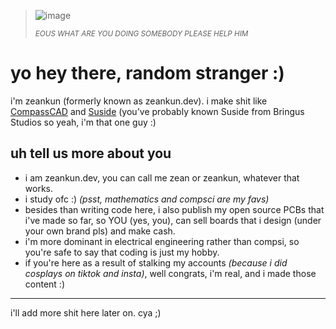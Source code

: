 > ![image](https://github.com/user-attachments/assets/0e4db48d-8d5d-4f92-9a45-a9a29462b005)
> 
> *<small>EOUS WHAT ARE YOU DOING SOMEBODY PLEASE HELP HIM</small>*

# yo hey there, random stranger :)
i'm zeankun (formerly known as zeankun.dev). i make shit like [CompassCAD](https://github.com/zeankundev/CompassCAD) and [Suside](https://github.com/zeankundev/suside) (you've probably known Suside from Bringus Studios so yeah, i'm that one guy :)
## uh tell us more about you
- i am zeankun.dev, you can call me zean or zeankun, whatever that works.
- i study ofc :) *(psst, mathematics and compsci are my favs)*
- besides than writing code here, i also publish my open source PCBs that i've made so far, so YOU (yes, you), can sell boards that i design (under your own brand pls) and make cash.
- i'm more dominant in electrical engineering rather than compsi, so you're safe to say that coding is just my hobby.
- if you're here as a result of stalking my accounts *(because i did cosplays on tiktok and insta)*, well congrats, i'm real, and i made those content :)

<hr/>

i'll add more shit here later on. cya ;)
